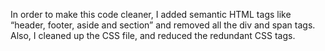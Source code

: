 In order to make this code cleaner, I added semantic HTML tags like  “header, footer, aside and section” and removed all the div and span tags.
Also, I cleaned up the CSS file, and reduced the redundant CSS tags.
